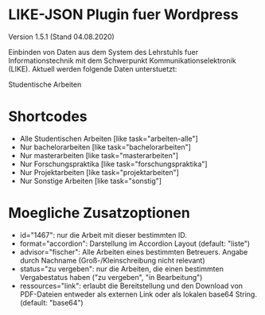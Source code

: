 LIKE-JSON Plugin fuer Wordpress
=========
Version 1.5.1 (Stand 04.08.2020)

Einbinden von Daten aus dem System des Lehrstuhls fuer Informationstechnik mit dem Schwerpunkt Kommunikationselektronik (LIKE).
Aktuell werden folgende Daten unterstuetzt:

Studentische Arbeiten


Shortcodes
==========

 - Alle Studentischen Arbeiten
   [like task="arbeiten-alle"]		
 - Nur bachelorarbeiten 
   [like task="bachelorarbeiten"]
 - Nur masterarbeiten 
   [like task="masterarbeiten"]
 - Nur Forschungspraktika 
   [like task="forschungspraktika"]
 - Nur Projektarbeiten 
   [like task="projektarbeiten"]  
  - Nur Sonstige Arbeiten 
   [like task="sonstig"]    
   
Moegliche Zusatzoptionen
==========
  - id="1467": nur die Arbeit mit dieser bestimmten ID.
  - format="accordion": Darstellung im Accordion Layout (default: "liste")
  - advisor="fischer": Alle Arbeiten eines bestimmten Betreuers. Angabe durch Nachname (Groß-/Kleinschreibung nicht relevant)
  - status="zu vergeben": nur die Arbeiten, die einen bestimmten Vergabestatus haben ("zu vergeben", "in Bearbeitung")
  - ressources="link": erlaubt die Bereitstellung und den Download von PDF-Dateien entweder als externen Link oder als lokalen base64 String. (default: "base64")
   
